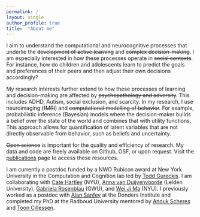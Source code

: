 ```yaml
---
permalink: /
layout: single
author_profile: true
title:  "About me"
---
```

I aim to understand the computational and neurocognitive processes that underlie the ~~development of active learning~~ and ~~complex decision-making~~. I am especially interested in how these processes operate in ~~social contexts~~. For instance, how do children and adolescents learn to predict the goals and preferences of their peers and then adjust their own decisions accordingly? 

My research interests further extend to how these processes of learning and decision-making are affected by ~~psychopathology and adversity~~. This includes ADHD, Autism, social exclusion, and scarcity. In my research, I use neuroimaging (~~fMRI~~) and ~~computational modelling of behavior~~. For example, probabilistic inference (Bayesian) models where the decision-maker builds a belief over the state of the world and combines that with utility functions. This approach allows for quantification of latent variables that are not directly observable from behavior, such as beliefs and uncertainty.

~~Open science~~ is important for the quality and efficiency of research. My data and code are freely available on Github, OSF, or upon request. Visit the [publications](/research/) page to access these resources. 

I am currently a postdoc funded by a NWO Rubicon award at New York University in the Computation and Cognition lab led by [Todd Gureckis](http://gureckislab.org/). I am collaborating with [Cate Hartley](https://www.hartleylab.org/) (NYU), [Anna van Duijvenvoorde](https://www.universiteitleiden.nl/en/staffmembers/anna-van-duijvenvoorde#tab-1) (Leiden University), [Gabriela Rosenblau](https://dsnlab.org/research-areas/) (GWU), and [Wei Ji Ma](https://www.cns.nyu.edu/malab/) (NYU). I previously worked as a postdoc with [Alan Sanfey](https://www.decisionneurosciencelab.com/) at the Donders Institute and completed my PhD at the Radboud University mentored by [Anouk Scheres](https://scholar.google.com/citations?user=YIpMgJwAAAAJ&hl=nl) and [Toon Cillessen](https://scholar.google.com/citations?user=bbGSOyoAAAAJ&hl=nl).